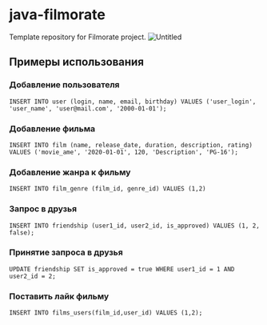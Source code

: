 # java-filmorate
Template repository for Filmorate project.
![Untitled](https://github.com/SashaTyutyaev/java-filmorate/assets/145023074/d4d41906-357f-4075-9ff5-197fadc7284e)

## Примеры использования
### Добавление пользователя
`INSERT INTO user (login, name, email, birthday) VALUES ('user_login', 'user_name', 'user@mail.com', '2000-01-01');`
### Добавление фильма
`INSERT INTO film (name, release_date, duration, description, rating) VALUES ('movie_ame', '2020-01-01', 120, 'Description', 'PG-16');`
### Добавление жанра к фильму
`INSERT INTO film_genre (film_id, genre_id) VALUES (1,2)`
### Запрос в друзья
`INSERT INTO friendship (user1_id, user2_id, is_approved) VALUES (1, 2, false);`
### Принятие запроса в друзья
`UPDATE friendship SET is_approved = true WHERE user1_id = 1 AND user2_id = 2;`
### Поставить лайк фильму
`INSERT INTO films_users(film_id,user_id) VALUES (1,2);`
